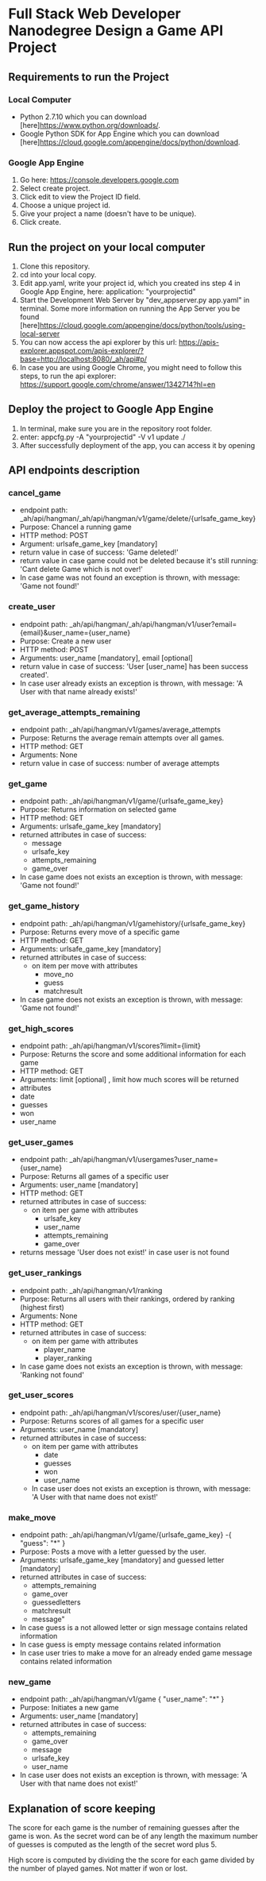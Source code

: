 # Full Stack Web Developer Nanodegree Design a Game API Project

## Requirements to run the Project

### Local Computer

- Python 2.7.10 which you can download [here]https://www.python.org/downloads/.
- Google Python SDK for App Engine which you can download [here]https://cloud.google.com/appengine/docs/python/download.

### Google App Engine

1. Go here: https://console.developers.google.com
2. Select create project.
3. Click edit to view the Project ID field.
4. Choose a unique project id.
5. Give your project a name (doesn't have to be unique).
6. Click create.

## Run the project on your local computer

1. Clone this repository.
2. cd into your local copy.
3. Edit app.yaml, write your project id, which you created ins step 4 in Google App Engine,  here: application: "yourprojectid"
4. Start the Development Web Server by "dev_appserver.py app.yaml" in terminal.
  Some more information on running the App Server you be found [here]https://cloud.google.com/appengine/docs/python/tools/using-local-server
5. You can now access the api explorer by this url: https://apis-explorer.appspot.com/apis-explorer/?base=http://localhost:8080/_ah/api#p/
6. In case you are using Google Chrome, you might need to follow this steps, to run the api explorer:
https://support.google.com/chrome/answer/1342714?hl=en


## Deploy the project to Google App Engine

1. In terminal, make sure you are in the repository root folder.
2. enter: appcfg.py -A "yourprojectid" -V v1 update ./
3. After successfully deployment of the app, you can access it by opening




## API endpoints description

### cancel_game

- endpoint path: _ah/api/hangman/_ah/api/hangman/v1/game/delete/{urlsafe_game_key}
- Purpose: Chancel a running game
- HTTP method: POST
- Argument: urlsafe_game_key [mandatory]
- return value in case of success: 'Game deleted!'
- return value in case game could not be deleted because it's still running: 'Cant delete Game which is not over!'
- In case game was not found an exception is thrown, with message: 'Game not found!'

### create_user

- endpoint path: _ah/api/hangman/_ah/api/hangman/v1/user?email={email}&user_name={user_name}
- Purpose: Create a new user
- HTTP method: POST
- Arguments: user_name [mandatory], email [optional]
- return value in case of success: 'User [user_name] has been success created'.
- In case user already exists an exception is thrown, with message: 'A User with that name already exists!'

### get_average_attempts_remaining

- endpoint path: _ah/api/hangman/v1/games/average_attempts
- Purpose: Returns the average remain attempts over all games.
- HTTP method: GET
- Arguments: None
- return value in case of success: number of average attempts

### get_game

- endpoint path: _ah/api/hangman/v1/game/{urlsafe_game_key}
- Purpose: Returns information on selected game
- HTTP method: GET
- Arguments: urlsafe_game_key [mandatory]
- returned attributes in case of success:
  - message
  - urlsafe_key
  - attempts_remaining
  - game_over
- In case game does not exists an exception is thrown, with message: 'Game not found!'

### get_game_history

- endpoint path: _ah/api/hangman/v1/gamehistory/{urlsafe_game_key}
- Purpose: Returns every move of a specific game
- HTTP method: GET
- Arguments: urlsafe_game_key [mandatory]
- returned attributes in case of success:
  - on item per move with attributes
    - move_no
    - guess
    - matchresult
- In case game does not exists an exception is thrown, with message: 'Game not found!'


### get_high_scores

- endpoint path: _ah/api/hangman/v1/scores?limit={limit}
- Purpose: Returns the score and some additional information for each game
- HTTP method: GET
- Arguments: limit [optional] , limit how much scores will be returned
- attributes
 - date
 - guesses
 - won
 - user_name

### get_user_games

- endpoint path: _ah/api/hangman/v1/usergames?user_name={user_name}
- Purpose: Returns all games of a specific user
- Arguments: user_name [mandatory]
- HTTP method: GET
- returned attributes in case of success:
  - on item per game with attributes
    - urlsafe_key
    - user_name
    - attempts_remaining
    - game_over
- returns message 'User does not exist!' in case user is not found


### get_user_rankings
- endpoint path: _ah/api/hangman/v1/ranking
- Purpose: Returns all users with their rankings, ordered by ranking (highest first)
- Arguments: None
- HTTP method: GET
- returned attributes in case of success:
  - on item per game with attributes
    - player_name
    - player_ranking
- In case game does not exists an exception is thrown, with message: 'Ranking not found'


### get_user_scores
- endpoint path: _ah/api/hangman/v1/scores/user/{user_name}
- Purpose: Returns scores of all games for a specific user
- Arguments: user_name [mandatory]
- returned attributes in case of success:
  - on item per game with attributes
    - date
    - guesses
    - won
    - user_name
  - In case user does not exists an exception is thrown, with message: 'A User with that name does not exist!'


### make_move
- endpoint path: _ah/api/hangman/v1/game/{urlsafe_game_key} -{
 "guess": "*"
}
- Purpose: Posts a move with a letter guessed by the user.
- Arguments: urlsafe_game_key [mandatory] and guessed letter [mandatory]
- returned attributes in case of success:
  - attempts_remaining
  - game_over
  - guessedletters
  - matchresult
  - message"
- In case guess is a not allowed letter or sign message contains related information
- In case guess is empty message contains related information
- In case user tries to make a move for an already ended game message contains related information


### new_game

- endpoint path: _ah/api/hangman/v1/game
{
 "user_name": "*"
}
- Purpose: Initiates a new game
- Arguments: user_name [mandatory]
- returned attributes in case of success:
  - attempts_remaining
  - game_over
  - message
  - urlsafe_key
  - user_name
- In case user does not exists an exception is thrown, with message: 'A User with that name does not exist!'


## Explanation of score keeping

The score for each game is the number of remaining guesses after the game is won.
As the secret word can be of any length the maximum number of guesses is computed as the length of the secret
word plus 5.

High score is computed by dividing the the score for each game divided by the number of played games.
Not matter if won or lost.
